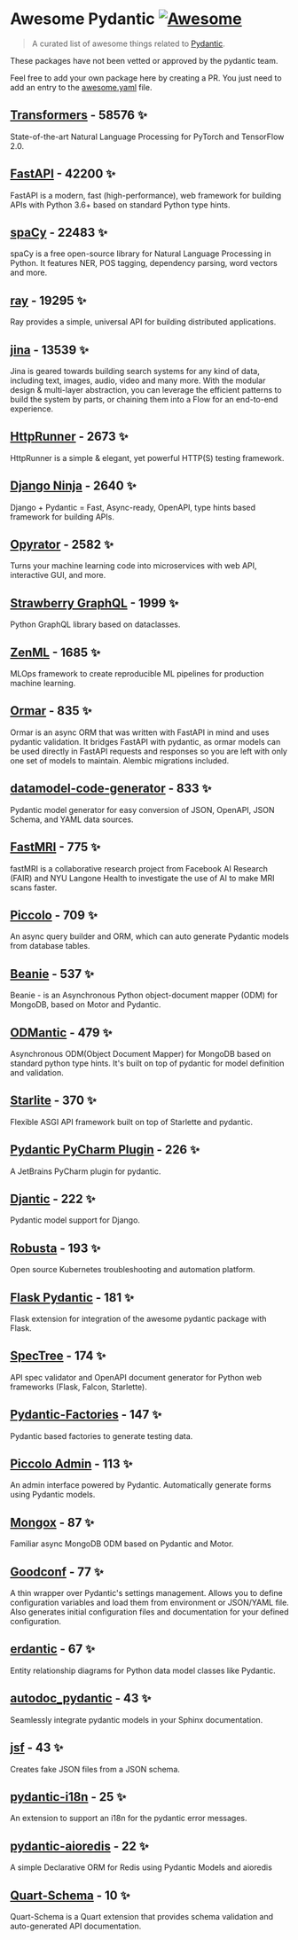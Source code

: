 # Awesome Pydantic [![Awesome](https://awesome.re/badge-flat.svg)](https://github.com/sindresorhus/awesome)

> A curated list of awesome things related to [Pydantic](https://pydantic-docs.helpmanual.io/).

These packages have not been vetted or approved by the pydantic team.

Feel free to add your own package here by creating a PR. You just need to add an entry to the [awesome.yaml](./awesome.yaml) file.


## [Transformers](https://github.com/huggingface/transformers) - 58576 ✨

State-of-the-art Natural Language Processing for PyTorch and TensorFlow 2.0.

## [FastAPI](https://github.com/tiangolo/fastapi) - 42200 ✨

FastAPI is a modern, fast (high-performance), web framework for building APIs with Python 3.6+ based on standard Python type hints.

## [spaCy](https://github.com/explosion/spaCy) - 22483 ✨

spaCy is a free open-source library for Natural Language Processing in Python. It features NER, POS tagging, dependency parsing, word vectors and more.

## [ray](https://github.com/ray-project/ray) - 19295 ✨

Ray provides a simple, universal API for building distributed applications.

## [jina](https://github.com/jina-ai/jina) - 13539 ✨

Jina is geared towards building search systems for any kind of data, including text, images, audio, video and many more. With the modular design & multi-layer abstraction, you can leverage the efficient patterns to build the system by parts, or chaining them into a Flow for an end-to-end experience.

## [HttpRunner](https://github.com/httprunner/httprunner) - 2673 ✨

HttpRunner is a simple & elegant, yet powerful HTTP(S) testing framework.

## [Django Ninja](https://github.com/vitalik/django-ninja) - 2640 ✨

Django + Pydantic = Fast, Async-ready, OpenAPI, type hints based framework for building APIs.

## [Opyrator](https://github.com/ml-tooling/opyrator) - 2582 ✨

Turns your machine learning code into microservices with web API, interactive GUI, and more.

## [Strawberry GraphQL](https://github.com/strawberry-graphql/strawberry) - 1999 ✨

Python GraphQL library based on dataclasses.

## [ZenML](https://github.com/zenml-io/zenml) - 1685 ✨

MLOps framework to create reproducible ML pipelines for production machine learning.

## [Ormar](https://github.com/collerek/ormar) - 835 ✨

Ormar is an async ORM that was written with FastAPI in mind and uses pydantic validation. It bridges FastAPI with pydantic, as ormar models can be used directly in FastAPI requests and responses so you are left with only one set of models to maintain. Alembic migrations included.

## [datamodel-code-generator](https://github.com/koxudaxi/datamodel-code-generator) - 833 ✨

Pydantic model generator for easy conversion of JSON, OpenAPI, JSON Schema, and YAML data sources.

## [FastMRI](https://github.com/facebookresearch/fastMRI) - 775 ✨

fastMRI is a collaborative research project from Facebook AI Research (FAIR) and NYU Langone Health to investigate the use of AI to make MRI scans faster.

## [Piccolo](https://github.com/piccolo-orm/piccolo) - 709 ✨

An async query builder and ORM, which can auto generate Pydantic models from database tables.

## [Beanie](https://github.com/roman-right/beanie) - 537 ✨

Beanie - is an Asynchronous Python object-document mapper (ODM) for MongoDB, based on Motor and Pydantic.

## [ODMantic](https://github.com/art049/odmantic) - 479 ✨

Asynchronous ODM(Object Document Mapper) for MongoDB based on standard python type hints. It's built on top of pydantic for model definition and validation.

## [Starlite](https://github.com/Goldziher/starlite) - 370 ✨

Flexible ASGI API framework built on top of Starlette and pydantic.

## [Pydantic PyCharm Plugin](https://github.com/koxudaxi/pydantic-pycharm-plugin) - 226 ✨

A JetBrains PyCharm plugin for pydantic.

## [Djantic](https://github.com/jordaneremieff/djantic) - 222 ✨

Pydantic model support for Django.

## [Robusta](https://github.com/robusta-dev/robusta) - 193 ✨

Open source Kubernetes troubleshooting and automation platform.

## [Flask Pydantic](https://github.com/bauerji/flask_pydantic) - 181 ✨

Flask extension for integration of the awesome pydantic package with Flask.

## [SpecTree](https://github.com/0b01001001/spectree) - 174 ✨

API spec validator and OpenAPI document generator for Python web frameworks (Flask, Falcon, Starlette).

## [Pydantic-Factories](https://github.com/Goldziher/pydantic-factories) - 147 ✨

Pydantic based factories to generate testing data.

## [Piccolo Admin](https://github.com/piccolo-orm/piccolo_admin) - 113 ✨

An admin interface powered by Pydantic. Automatically generate forms using Pydantic models.

## [Mongox](https://github.com/aminalaee/mongox) - 87 ✨

Familiar async MongoDB ODM based on Pydantic and Motor.

## [Goodconf](https://github.com/lincolnloop/goodconf) - 77 ✨

A thin wrapper over Pydantic's settings management. Allows you to define configuration variables and load them from environment or JSON/YAML file. Also generates initial configuration files and documentation for your defined configuration.

## [erdantic](https://github.com/drivendataorg/erdantic) - 67 ✨

Entity relationship diagrams for Python data model classes like Pydantic.

## [autodoc_pydantic](https://github.com/mansenfranzen/autodoc_pydantic) - 43 ✨

Seamlessly integrate pydantic models in your Sphinx documentation.

## [jsf](https://github.com/ghandic/jsf) - 43 ✨

Creates fake JSON files from a JSON schema.

## [pydantic-i18n](https://github.com/boardpack/pydantic-i18n) - 25 ✨

An extension to support an i18n for the pydantic error messages.

## [pydantic-aioredis](https://github.com/andrewthetechie/pydantic-aioredis) - 22 ✨

A simple Declarative ORM for Redis using Pydantic Models and aioredis

## [Quart-Schema](https://gitlab.com/pgjones/quart-schema) - 10 ✨

Quart-Schema is a Quart extension that provides schema validation and auto-generated API documentation.
